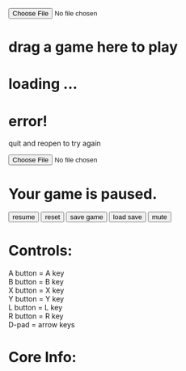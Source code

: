 
<!doctype html>
<html>
<head>
<meta charset="utf-8">
<meta name="viewport" content="width=device-width, initial-scale=1, user-scalable=no, minimum-scale=1, maximum-scale=1">
<meta name="apple-mobile-web-app-capable" content="yes">
<script type="text/javascript">
//<![CDATA[
try{if (!window.CloudFlare) {var CloudFlare=[{verbose:0,p:0,byc:0,owlid:"cf",bag2:1,mirage2:0,oracle:0,paths:{cloudflare:"/cdn-cgi/nexp/dok3v=1613a3a185/"},atok:"9a891dbccdd8388bae54ca67d90efd2e",petok:"63fcf4adb7a12e36c99d582a8bed58f7ca344040-1481240512-1800",zone:"matthewbauer.us",rocket:"0",apps:{"ga_key":{"ua":"UA-6667993-10","ga_bs":"2"}}}];!function(a,b){a=document.createElement("script"),b=document.getElementsByTagName("script")[0],a.async=!0,a.src="//ajax.cloudflare.com/cdn-cgi/nexp/dok3v=088620b277/cloudflare.min.js",b.parentNode.insertBefore(a,b)}()}}catch(e){};
//]]>
</script>
<link rel="stylesheet" href="index.css">
<title>gametime-player</title>
<script>
  (function(i,s,o,g,r,a,m){i['GoogleAnalyticsObject']=r;i[r]=i[r]||function(){
  (i[r].q=i[r].q||[]).push(arguments)},i[r].l=1*new Date();a=s.createElement(o),
  m=s.getElementsByTagName(o)[0];a.async=1;a.src=g;m.parentNode.insertBefore(a,m)
  })(window,document,'script','//www.google-analytics.com/analytics.js','ga');
  </script>
<script type="text/javascript">
/* <![CDATA[ */
var _gaq = _gaq || [];
_gaq.push(['_setAccount', 'UA-6667993-10']);
_gaq.push(['_trackPageview']);

(function() {
var ga = document.createElement('script'); ga.type = 'text/javascript'; ga.async = true;
ga.src = ('https:' == document.location.protocol ? 'https://ssl' : 'http://www') + '.google-analytics.com/ga.js';
var s = document.getElementsByTagName('script')[0]; s.parentNode.insertBefore(ga, s);
})();

(function(b){(function(a){"__CF"in b&&"DJS"in b.__CF?b.__CF.DJS.push(a):"addEventListener"in b?b.addEventListener("load",a,!1):b.attachEvent("onload",a)})(function(){"FB"in b&&"Event"in FB&&"subscribe"in FB.Event&&(FB.Event.subscribe("edge.create",function(a){_gaq.push(["_trackSocial","facebook","like",a])}),FB.Event.subscribe("edge.remove",function(a){_gaq.push(["_trackSocial","facebook","unlike",a])}),FB.Event.subscribe("message.send",function(a){_gaq.push(["_trackSocial","facebook","send",a])}));"twttr"in b&&"events"in twttr&&"bind"in twttr.events&&twttr.events.bind("tweet",function(a){if(a){var b;if(a.target&&a.target.nodeName=="IFRAME")a:{if(a=a.target.src){a=a.split("#")[0].match(/[^?=&]+=([^&]*)?/g);b=0;for(var c;c=a[b];++b)if(c.indexOf("url")===0){b=unescape(c.split("=")[1]);break a}}b=void 0}_gaq.push(["_trackSocial","twitter","tweet",b])}})})})(window);
/* ]]> */
</script>
</head>
<body>
<div class="draghint hidden screen" id="draghint">
<input type="file" id="chooser" class="chooser"/>
<div class="dragtext">
<h1>drag a game here to play</h1>
</div>
</div>
<div id="loading" class="message screen"><h1>loading ...</h1></div>
<div id="error" class="message hidden screen">
<h1>error!</h1>
<p>quit and reopen to try again</p>
</div>
<div id="overlay" class="overlay"></div>
<div class="menu hidden screen" id="menu">
<input type="file" id="savechooser" class="chooser"/>
<div class="options">
<h1>Your game is paused.</h1>
<button id="resume" class="resume">resume</button>
<button id="reset" class="reset">reset</button>
<button id="save" class="save">save game</button>
<button id="load" class="load">load save</button>
<button id="mute" class="mute">mute</button>
</div>
<div>
<h1>Controls:</h1>
<div>A button = A key</div>
<div>B button = B key</div>
<div>X button = X key</div>
<div>Y button = Y key</div>
<div>L button = L key</div>
<div>R button = R key</div>
<div>D-pad = arrow keys</div>
</div>
<div>
<h1>Core Info:</h1>
<pre id="core-name"></pre>
<pre id="system-info"></pre>
<pre id="av-info"></pre>
</div>
</div>
<script src="jspm_packages/github/jmcriffey/bower-traceur-runtime@0.0.91/traceur-runtime.min.js"></script>
<script src="jspm_packages/system.js"></script>
<script src="config.js"></script>
<script src="build.js"></script>
<script>System.import('./index.coffee!')</script>
</body>
</html>

